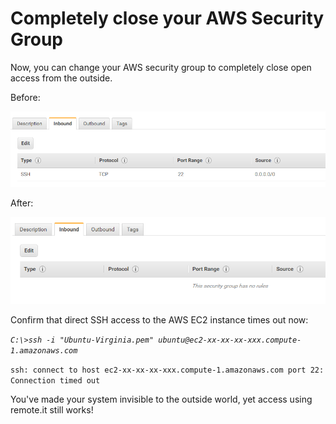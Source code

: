 # Completely close your AWS Security Group

Now, you can change your AWS security group to completely close open access from the outside.

Before:

![](../../.gitbook/assets/image%20%28509%29.png)

After:

![](../../.gitbook/assets/image%20%28187%29.png)

Confirm that direct SSH access to the AWS EC2 instance times out now:

_`C:\>ssh -i "Ubuntu-Virginia.pem" ubuntu@ec2-xx-xx-xx-xxx.compute-1.amazonaws.com`_ 

`ssh: connect to host ec2-xx-xx-xx-xxx.compute-1.amazonaws.com port 22: Connection timed out`

You've made your system invisible to the outside world, yet access using remote.it still works!



